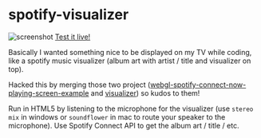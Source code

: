 # spotify-visualizer
![screenshot](https://github.com/starburst997/spotify-visualizer/raw/master/img/thumbnail.png)
[Test it live!](https://starburst997.github.io/spotify-visualizer/)

Basically I wanted something nice to be displayed on my TV while coding, like a spotify music visualizer (album art with artist / title and visualizer on top).

Hacked this by merging those two project ([webgl-spotify-connect-now-playing-screen-example](https://github.com/plamere/webgl-spotify-connect-now-playing-screen-example) and [visualizer](https://github.com/ianharmon/visualizer)) so kudos to them!

Run in HTML5 by listening to the microphone for the visualizer (use `stereo mix` in windows or `soundflower` in mac to route your speaker to the microphone). Use Spotify Connect API to get the album art / title / etc.
